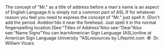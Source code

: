 The concept of "Mr." as a title of address before a man's name is an 
			aspect of English Language.It is simply not a common part of ASL.If for whatever reason you feel you need to express the concept of 
			"Mr." just spell it. (Don't add the period. Anddon'tdo it 
			near the forehead. Just spell it in the normal fingerspelling 
			location.)See:"Titles of 
			Address"Also see:"Dear"Also see:"Name Signs"You can learnAmerican Sign Language (ASL)online at American Sign Language University ™ASLresources by Lifeprint.com  ©  Dr. William Vicars